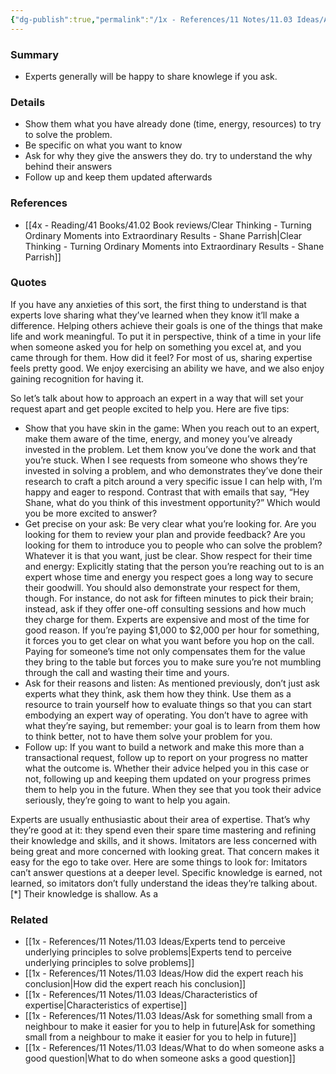 ```yaml
---
{"dg-publish":true,"permalink":"/1x - References/11 Notes/11.03 Ideas/Ask an expert to share their knowlege/","title":"Ask an expert to share their knowlege","noteIcon":""}
---
```



### Summary
- Experts generally will be happy to share knowlege if you ask.

### Details
- Show them what you have already done (time, energy, resources) to try to solve the problem.
- Be specific on what you want to know
- Ask for why they give the answers they do. try to understand the why behind their answers
- Follow up and keep them updated afterwards

### References
- [[4x - Reading/41 Books/41.02 Book reviews/Clear Thinking - Turning Ordinary Moments into Extraordinary Results - Shane  Parrish\|Clear Thinking - Turning Ordinary Moments into Extraordinary Results - Shane  Parrish]]

### Quotes
If you have any anxieties of this sort, the first thing to understand is that experts love sharing what they’ve learned when they know it’ll make a difference. Helping others achieve their goals is one of the things that make life and work meaningful. To put it in perspective, think of a time in your life when someone asked you for help on something you excel at, and you came through for them. How did it feel? For most of us, sharing expertise feels pretty good. We enjoy exercising an ability we have, and we also enjoy gaining recognition for having it.

So let’s talk about how to approach an expert in a way that will set your request apart and get people excited to help you. Here are five tips:
- Show that you have skin in the game: When you reach out to an expert, make them aware of the time, energy, and money you’ve already invested in the problem. Let them know you’ve done the work and that you’re stuck. When I see requests from someone who shows they’re invested in solving a problem, and who demonstrates they’ve done their research to craft a pitch around a very specific issue I can help with, I’m happy and eager to respond. Contrast that with emails that say, “Hey Shane, what do you think of this investment opportunity?” Which would you be more excited to answer? 
- Get precise on your ask: Be very clear what you’re looking for. Are you looking for them to review your plan and provide feedback? Are you looking for them to introduce you to people who can solve the problem? Whatever it is that you want, just be clear. Show respect for their time and energy: Explicitly stating that the person you’re reaching out to is an expert whose time and energy you respect goes a long way to secure their goodwill. You should also demonstrate your respect for them, though. For instance, do not ask for fifteen minutes to pick their brain; instead, ask if they offer one-off consulting sessions and how much they charge for them. Experts are expensive and most of the time for good reason. If you’re paying $1,000 to $2,000 per hour for something, it forces you to get clear on what you want before you hop on the call. Paying for someone’s time not only compensates them for the value they bring to the table but forces you to make sure you’re not mumbling through the call and wasting their time and yours. 
- Ask for their reasons and listen: As mentioned previously, don’t just ask experts what they think, ask them how they think. Use them as a resource to train yourself how to evaluate things so that you can start embodying an expert way of operating. You don’t have to agree with what they’re saying, but remember: your goal is to learn from them how to think better, not to have them solve your problem for you. 
- Follow up: If you want to build a network and make this more than a transactional request, follow up to report on your progress no matter what the outcome is. Whether their advice helped you in this case or not, following up and keeping them updated on your progress primes them to help you in the future. When they see that you took their advice seriously, they’re going to want to help you again.

Experts are usually enthusiastic about their area of expertise. That’s why
they’re good at it: they spend even their spare time mastering and refining their knowledge and skills, and it shows. Imitators are less concerned with being great and more concerned with looking great. That concern makes it easy for the ego to take over. Here are some things to look for: Imitators can’t answer questions at a deeper level. Specific knowledge is earned, not learned, so imitators don’t fully understand the ideas they’re talking about.[*] Their knowledge is shallow. As a


### Related
- [[1x - References/11 Notes/11.03 Ideas/Experts tend to perceive underlying principles to solve problems\|Experts tend to perceive underlying principles to solve problems]]
- [[1x - References/11 Notes/11.03 Ideas/How did the expert reach his conclusion\|How did the expert reach his conclusion]]
- [[1x - References/11 Notes/11.03 Ideas/Characteristics of expertise\|Characteristics of expertise]]
- [[1x - References/11 Notes/11.03 Ideas/Ask for something small from a neighbour to make it easier for you to help in future\|Ask for something small from a neighbour to make it easier for you to help in future]]
- [[1x - References/11 Notes/11.03 Ideas/What to do when someone asks a good question\|What to do when someone asks a good question]]